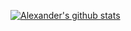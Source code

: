 [![Alexander's github stats](https://github-readme-stats.vercel.app/api?username=chiumungzitalexander)](https://github.com/chiumungzitalexander/github-readme-stats)
